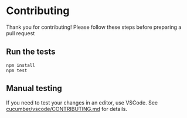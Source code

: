 # Contributing

Thank you for contributing! Please follow these steps before preparing a pull request

## Run the tests

    npm install
    npm test

## Manual testing

If you need to test your changes in an editor, use VSCode.
See [cucumber/vscode/CONTRIBUTING.md](https://github.com/cucumber/vscode/blob/main/CONTRIBUTING.md) for details.
